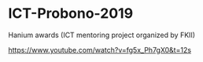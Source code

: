 # ICT-Probono-2019
Hanium awards (ICT mentoring project organized by FKII) 


https://www.youtube.com/watch?v=fg5x_Ph7gX0&t=12s
